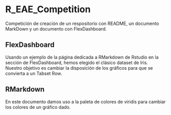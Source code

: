 # R_EAE_Competition
Competición de creación de un respositorio con README, un documento MarkDown y un documento con FlexDashboard.

## FlexDashboard

Usando un ejemplo de la página dedicada a RMarkdown de Rstudio en la sección de FlexDashboard, hemos elegido el clásico dataset de Iris. Nuestro objetivo es cambiar la disposición de los gráficos para que se convierta a un Tabset Row.

## RMarkdown

En este documento damos uso a la paleta de colores de viridis para cambiar los colores de un gráfico dado.
